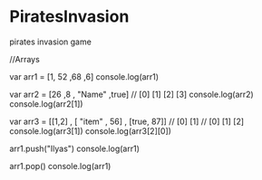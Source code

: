 # PiratesInvasion
pirates invasion game


//Arrays

var arr1 = [1, 52 ,68 ,6]
console.log(arr1)

var arr2 = [26 ,8 , "Name" ,true]
         //   [0] [1] [2]    [3]
console.log(arr2)
console.log(arr2[1])


var arr3 = [[1,2] , [ "item" , 56] , [true, 87]]
//                    [0]      [1]
//            [0]       [1]             [2]
console.log(arr3[1])
console.log(arr3[2][0])

arr1.push("Ilyas")
console.log(arr1)

arr1.pop()
console.log(arr1)